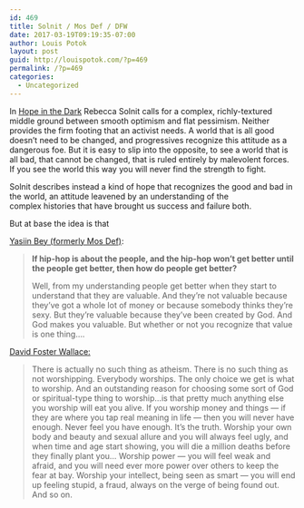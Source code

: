 ```yaml
---
id: 469
title: Solnit / Mos Def / DFW
date: 2017-03-19T09:19:35-07:00
author: Louis Potok
layout: post
guid: http://louispotok.com/?p=469
permalink: /?p=469
categories:
  - Uncategorized
---
```

In [Hope in the Dark](http://amzn.to/2gWErBC) Rebecca Solnit calls for a complex, richly-textured middle ground between smooth optimism and flat pessimism. Neither provides the firm footing that an activist needs. A world that is all good doesn&#8217;t need to be changed, and progressives recognize this attitude as a dangerous foe. But it is easy to slip into the opposite, to see a world that is all bad, that cannot be changed, that is ruled entirely by malevolent forces. If you see the world this way you will never find the strength to fight.

Solnit describes instead a kind of hope that recognizes the good and bad in the world, an attitude leavened by an understanding of the complex histories that have brought us success and failure both.

But at base the idea is that

[Yasiin Bey (formerly Mos Def)](http://genius.com/Yasiin-bey-fear-not-of-man-lyrics):

> **If hip-hop is about the people, and the hip-hop won&#8217;t get better until the people get better, then how do people get better?**
> 
> Well, from my understanding people get better when they start to understand that they are valuable. And they&#8217;re not valuable because they&#8217;ve got a whole lot of money or because somebody thinks they&#8217;re sexy. But they&#8217;re valuable because they&#8217;ve been created by God. And God makes you valuable. But whether or not you recognize that value is one thing&#8230;.

[David Foster Wallace:](http://www.metastatic.org/text/This%20is%20Water.pdf)

> There is actually no such thing as atheism. There is no such thing as not worshipping. Everybody worships. The only choice we get is what to worship. And an outstanding reason for choosing some sort of God or spiritual-type thing to worship&#8230;is that pretty much anything else you worship will eat you alive. If you worship money and things — if they are where you tap real meaning in life — then you will never have enough. Never feel you have enough. It&#8217;s the truth. Worship your own body and beauty and sexual allure and you will always feel ugly, and when time and age start showing, you will die a million deaths before they finally plant you&#8230; Worship power — you will feel weak and afraid, and you will need ever more power over others to keep the fear at bay. Worship your intellect, being seen as smart — you will end up feeling stupid, a fraud, always on the verge of being found out. And so on.